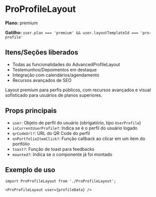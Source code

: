 # ProProfileLayout

**Plano:** premium

**Gatilho:** `user.plan === 'premium' && user.layoutTemplateId === 'pro-profile'`

## Itens/Seções liberados
- Todas as funcionalidades do AdvancedProfileLayout
- Testemunhos/Depoimentos em destaque
- Integração com calendários/agendamento
- Recursos avançados de SEO

Layout premium para perfis públicos, com recursos avançados e visual sofisticado para usuários de planos superiores.

## Props principais
- `user`: Objeto de perfil do usuário (obrigatório, tipo `UserProfile`)
- `isCurrentUserProfile?`: Indica se é o perfil do usuário logado
- `qrCodeUrl?`: URL do QR Code do perfil
- `onPortfolioItemClick?`: Função callback ao clicar em um item do portfólio
- `toast?`: Função de toast para feedbacks
- `mounted?`: Indica se o componente já foi montado

## Exemplo de uso
```tsx
import ProProfileLayout from './ProProfileLayout';

<ProProfileLayout user={profileData} />
``` 
